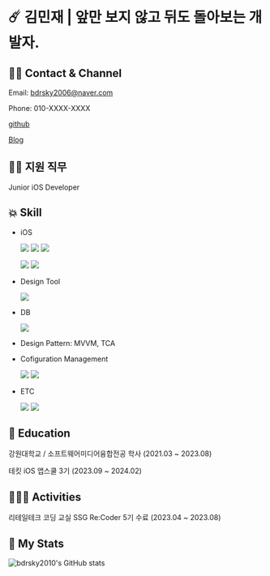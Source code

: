 # ☄️ 김민재 | 앞만 보지 않고 뒤도 돌아보는 개발자.

## 🤳🏼 Contact & Channel
  Email: bdrsky2006@naver.com

  Phone: 010-XXXX-XXXX

  [github](https://github.com/bdrsky2010)
  

  [Blog](https://minjae1995.tistory.com/)

## 🙋🏻 지원 직무
  Junior iOS Developer

## 💥 Skill
  * iOS

    <img src="https://img.shields.io/badge/Swift-F05138?style=plastic&logo=swift&logoColor=white"> <img src="https://img.shields.io/badge/UIkit-2396F3?style=plastic&logo=uikit&logoColor=white"> <img src="https://img.shields.io/badge/SwiftUI-F05138?style=plastic&logo=swift&logoColor=white"> 

    <img src="https://img.shields.io/badge/Combine-F05138?style=plastic&logo=swift&logoColor=white"> <img src="https://img.shields.io/badge/ReactiveX-B7178C?style=plastic&logo=reactivex&logoColor=white">
  * Design Tool

    <img src="https://img.shields.io/badge/Figma-F24E1E?style=plastic&logo=figma&logoColor=white">
  * DB

    <img src="https://img.shields.io/badge/Firebase-FFCA28?style=plastic&logo=firebase&logoColor=white">
  * Design Pattern: MVVM, TCA
  * Cofiguration Management

    <img src="https://img.shields.io/badge/git-F05032?style=plastic&logo=git&logoColor=white"> <img src="https://img.shields.io/badge/github-181717?style=plastic&logo=github&logoColor=white">  
  * ETC
  
    <img src="https://img.shields.io/badge/c-A8B9CC?style=plastic&logo=c%2B%2B&logoColor=white"> <img src="https://img.shields.io/badge/c++-00599C?style=plastic&logo=cplusplus&logoColor=white">

## 🏫 Education
  강원대학교 / 소프트웨어미디어융합전공 학사 (2021.03 ~ 2023.08)


  테킷 iOS 앱스쿨 3기 (2023.09 ~ 2024.02)


## 🧑🏻‍🏫 Activities
  리테일테크 코딩 교실 SSG Re:Coder 5기 수료 (2023.04 ~ 2023.08)


## 💼 My Stats
![bdrsky2010's GitHub stats](https://github-readme-stats.vercel.app/api?username=bdrsky2010&theme=transparent&show_icons=true)
